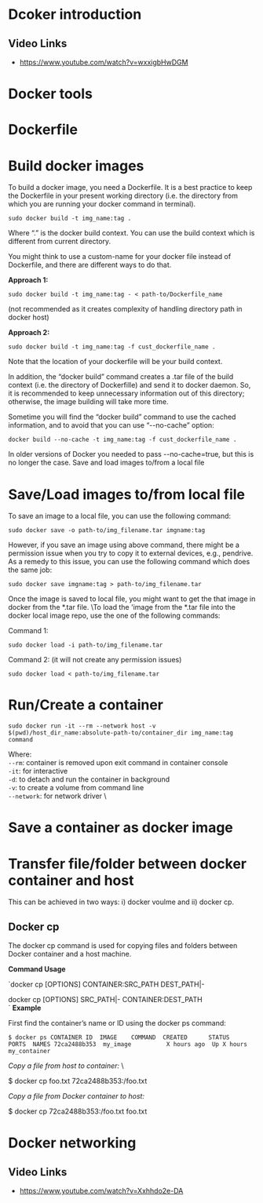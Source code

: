 
# Dcoker introduction

## Video Links
- https://www.youtube.com/watch?v=wxxigbHwDGM


# Docker tools

# Dockerfile


# Build docker images

To build a docker image, you need a Dockerfile. It is a best practice to keep the Dockerfile in your present working directory (i.e. the directory from which you are running your docker command in terminal). 

`sudo docker build -t img_name:tag .`

Where “.” is the docker build context. You can use the build context which is different from current directory.  

You might think to use a custom-name for your docker file instead of Dockerfile, and there are different ways to do that.

**Approach 1:** 

`sudo docker build -t img_name:tag - < path-to/Dockerfile_name `

(not recommended as it creates complexity of handling directory path in docker host)

**Approach 2:** 

`sudo docker build -t img_name:tag -f cust_dockerfile_name .`

Note that the location of your dockerfile will be your build context.

In addition, the “docker build” command creates a .tar file of the build context (i.e. the directory of Dockerfille) and send it to docker daemon. So, it is recommended to keep unnecessary information out of this directory; otherwise, the image building will take more time.

Sometime you will find the “docker build” command to use the cached information, and to avoid that you can use “--no-cache” option:

`docker build --no-cache -t img_name:tag -f cust_dockerfile_name .`

In older versions of Docker you needed to pass --no-cache=true, but this is no longer the case.
Save and load images to/from a local file

# Save/Load images to/from local file

To save an image to a local file, you can use the following command:

`sudo docker save -o path-to/img_filename.tar imgname:tag`

However, if you save an image using above command, there might be a permission issue when you try to copy it to external devices, e.g., pendrive. As a remedy to this issue, you can use the following command which does the same job:

`sudo docker save imgname:tag > path-to/img_filename.tar`

Once the image is saved to local file, you might want to get the that image in docker from the *.tar file. \To load the \'image from the *.tar file into the docker local image repo, use the one of the following commands:

Command 1: 

`sudo docker load -i path-to/img_filename.tar`

Command 2:  (it will not create any permission issues)

`sudo docker load < path-to/img_filename.tar`

# Run/Create a container

`sudo docker run -it --rm --network host -v $(pwd)/host_dir_name:absolute-path-to/container_dir img_name:tag command`

Where:\
`--rm`: container is removed upon exit command in container console \
`-it`: for interactive \
`-d`: to detach and run the container in background \
`-v`: to create a volume from command line \
`--network`: for network driver \

# Save a container as docker image


# Transfer file/folder between docker container and host

This can be achieved in two ways: i) docker voulme and ii) docker cp.

## Docker cp
The docker cp command is used for copying files and folders between Docker container and a host machine. 

**Command Usage**

`docker cp [OPTIONS] CONTAINER:SRC_PATH DEST_PATH|-  

docker cp [OPTIONS] SRC_PATH|- CONTAINER:DEST_PATH  
`
**Example**

First find the container’s name or ID using the docker ps command:

`$ docker ps
CONTAINER ID  IMAGE    COMMAND  CREATED      STATUS      PORTS  NAMES
72ca2488b353  my_image          X hours ago  Up X hours         my_container`

*Copy a file from host to container:* \

$ docker cp foo.txt 72ca2488b353:/foo.txt

*Copy a file from Docker container to host:*

$ docker cp 72ca2488b353:/foo.txt foo.txt


# Docker networking

## Video Links
- https://www.youtube.com/watch?v=Xxhhdo2e-DA


